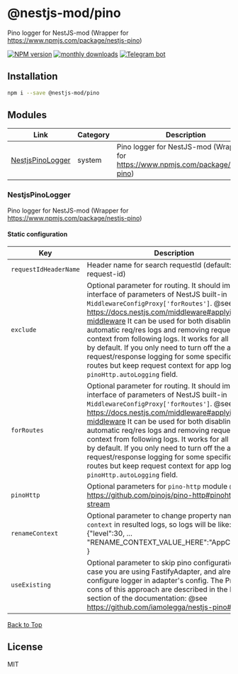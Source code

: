 
# @nestjs-mod/pino

Pino logger for NestJS-mod (Wrapper for https://www.npmjs.com/package/nestjs-pino)

[![NPM version][npm-image]][npm-url] [![monthly downloads][downloads-image]][downloads-url] [![Telegram bot][telegram-image]][telegram-url]

## Installation

```bash
npm i --save @nestjs-mod/pino
```



## Modules

| Link | Category | Description |
| ---- | -------- | ----------- |
| [NestjsPinoLogger](#nestjspinologger) | system | Pino logger for NestJS-mod (Wrapper for https://www.npmjs.com/package/nestjs-pino) |


### NestjsPinoLogger
Pino logger for NestJS-mod (Wrapper for https://www.npmjs.com/package/nestjs-pino)

#### Static configuration

| Key    | Description | Constraints | Value |
| ------ | ----------- | ----------- | ----- |
|`requestIdHeaderName`|Header name for search requestId (default: request-id)|**optional**|```request-id```|
|`exclude`|Optional parameter for routing. It should implement interface of parameters of NestJS built-in `MiddlewareConfigProxy['forRoutes']`. @see https://docs.nestjs.com/middleware#applying-middleware It can be used for both disabling automatic req/res logs and removing request context from following logs. It works for all requests by default. If you only need to turn off the automatic request/response logging for some specific (or all) routes but keep request context for app logs use `pinoHttp.autoLogging` field.|**optional**|-|
|`forRoutes`|Optional parameter for routing. It should implement interface of parameters of NestJS built-in `MiddlewareConfigProxy['forRoutes']`. @see https://docs.nestjs.com/middleware#applying-middleware It can be used for both disabling automatic req/res logs and removing request context from following logs. It works for all requests by default. If you only need to turn off the automatic request/response logging for some specific (or all) routes but keep request context for app logs use `pinoHttp.autoLogging` field.|**optional**|-|
|`pinoHttp`|Optional parameters for `pino-http` module @see https://github.com/pinojs/pino-http#pinohttpopts-stream|**optional**|-|
|`renameContext`|Optional parameter to change property name `context` in resulted logs, so logs will be like: {"level":30, ... "RENAME_CONTEXT_VALUE_HERE":"AppController" }|**optional**|-|
|`useExisting`|Optional parameter to skip pino configuration in case you are using FastifyAdapter, and already configure logger in adapter's config. The Pros and cons of this approach are described in the FAQ section of the documentation: @see https://github.com/iamolegga/nestjs-pino#faq.|**optional**|-|

[Back to Top](#modules)

## License

MIT

[npm-image]: https://badgen.net/npm/v/@nestjs-mod/pino
[npm-url]: https://npmjs.org/package/@nestjs-mod/pino
[telegram-image]: https://img.shields.io/badge/group-telegram-blue.svg?maxAge=2592000
[telegram-url]: https://t.me/nestjs_mod
[downloads-image]: https://badgen.net/npm/dm/@nestjs-mod/pino
[downloads-url]: https://npmjs.org/package/@nestjs-mod/pino
